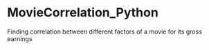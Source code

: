 # MovieCorrelation_Python
Finding correlation between different factors of a movie for its gross earnings
